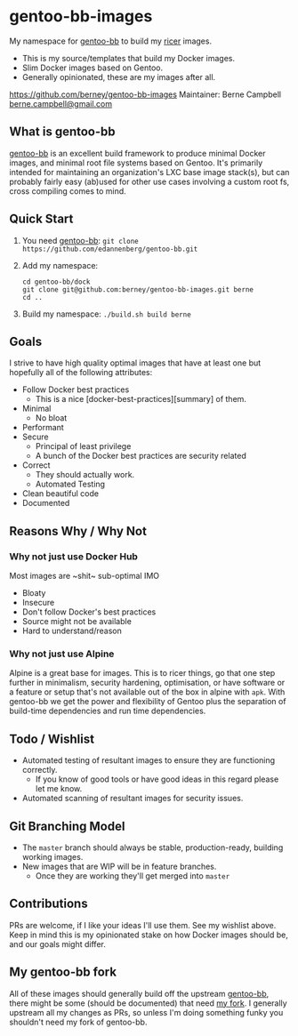 # gentoo-bb-images

My namespace for [gentoo-bb][] to build my [ricer][] images.
- This is my source/templates that build my Docker images.
- Slim Docker images based on Gentoo.
- Generally opinionated, these are my images after all.

https://github.com/berney/gentoo-bb-images
Maintainer: Berne Campbell <berne.campbell@gmail.com>


## What is gentoo-bb

[gentoo-bb][] is an excellent build framework to produce minimal Docker images, and minimal root file systems based on Gentoo. It's primarily intended for maintaining an organization's LXC base image stack(s), but can probably fairly easy (ab)used for other use cases involving a custom root fs, cross compiling comes to mind.


## Quick Start

1. You need [gentoo-bb][]:
   `git clone https://github.com/edannenberg/gentoo-bb.git`

2. Add my namespace:
   ```
   cd gentoo-bb/dock
   git clone git@github.com:berney/gentoo-bb-images.git berne
   cd ..
   ```
3. Build my namespace:
   `./build.sh build berne`
   

## Goals

I strive to have high quality optimal images that have at least one but hopefully all of the following attributes:
- Follow Docker best practices
  - This is a nice [docker-best-practices][summary] of them.
- Minimal
  - No bloat
- Performant
- Secure
  - Principal of least privilege
  - A bunch of the Docker best practices are security related
- Correct
  - They should actually work.
  - Automated Testing
- Clean beautiful code
- Documented


## Reasons Why / Why Not

### Why not just use Docker Hub

Most images are ~shit~ sub-optimal IMO
- Bloaty
- Insecure
- Don't follow Docker's best practices
- Source might not be available
- Hard to understand/reason 


### Why not just use Alpine

Alpine is a great base for images.
This is to ricer things, go that one step further in minimalism, security hardening, optimisation, or have software or a feature or
setup that's not available out of the box in alpine with `apk`.
With gentoo-bb we get the power and flexibility of Gentoo plus the separation of build-time dependencies and run time dependencies.


## Todo / Wishlist

- Automated testing of resultant images to ensure they are functioning correctly.
  - If you know of good tools or have good ideas in this regard please let me know.
- Automated scanning of resultant images for security issues.


## Git Branching Model

- The `master` branch should always be stable, production-ready, building working images.
- New images that are WIP will be in feature branches.
  - Once they are working they'll get merged into `master`


## Contributions

PRs are welcome, if I like your ideas I'll use them. See my wishlist above. Keep in mind this is my opinionated stake on
how Docker images should be, and our goals might differ.


## My gentoo-bb fork

All of these images should generally build off the upstream [gentoo-bb][], there might be some (should be documented) that
need [my fork][]. I generally upstream all my changes as PRs, so unless I'm doing something funky you shouldn't need my
fork of gentoo-bb.


[gentoo-bb]: https://github.com/edannenberg/gentoo-bb
[my fork]: https://github.com/berney/gentoo-bb
[ricer]: https://fun.irq.dk/funroll-loops.org/
[Branching Model]: http://nvie.com/posts/a-successful-git-branching-model/

